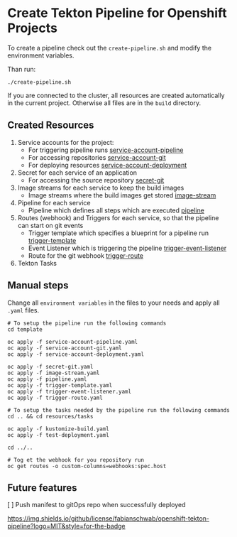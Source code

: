 # Create Tekton Pipeline for Openshift Projects

To create a pipeline check out the `create-pipeline.sh` and modify the environment variables.

Than run:

```shell
./create-pipeline.sh
```

If you are connected to the cluster, all resources are created automatically in the current project.
Otherwise all files are in the `build` directory.

## Created Resources

1. Service accounts for the project:
   - For triggering pipeline runs [service-account-pipeline](./template/service-account-pipeline.yaml)
   - For accessing repositories [service-account-git](./template/service-account-git.yaml)
   - For deploying resources [service-account-deployment](./template/service-account-deployment.yaml)
   <!-- ! FIXME trigger service account cluster role ??? namespace for project??? -->
2. Secret for each service of an application
   - For accessing the source repository [secret-git](./template/secret-git.yaml)
3. Image streams for each service to keep the build images
   - Image streams where the build images get stored [image-stream](./template/image-stream.yaml)
4. Pipeline for each service
   - Pipeline which defines all steps which are executed [pipeline](./template/pipeline.yaml)
5. Routes (webhook) and Triggers for each service, so that the pipeline can start on git events
   - Trigger template which specifies a blueprint for a pipeline run [trigger-template](./template/trigger-template.yaml)
   - Event Listener which is triggering the pipeline [trigger-event-listener](./template/trigger-event-listener.yaml)
   - Route for the git webhook [trigger-route](./template/trigger-route.yaml)
6. Tekton Tasks
   <!-- TODO - kustomize-build -->
   <!-- TODO - test-deployment -->

## Manual steps

Change all `environment variables` in the files to your needs and apply all `.yaml` files.

```shell
# To setup the pipeline run the following commands
cd template

oc apply -f service-account-pipeline.yaml
oc apply -f service-account-git.yaml
oc apply -f service-account-deployment.yaml

oc apply -f secret-git.yaml
oc apply -f image-stream.yaml
oc apply -f pipeline.yaml
oc apply -f trigger-template.yaml
oc apply -f trigger-event-listener.yaml
oc apply -f trigger-route.yaml

# To setup the tasks needed by the pipeline run the following commands
cd .. && cd resources/tasks

oc apply -f kustomize-build.yaml
oc apply -f test-deployment.yaml

cd ../..

# Tog et the webhook for you repository run
oc get routes -o custom-columns=webhooks:spec.host
```

## Future features

[ ] Push manifest to gitOps repo when successfully deployed

<https://img.shields.io/github/license/fabianschwab/openshift-tekton-pipeline?logo=MIT&style=for-the-badge>
